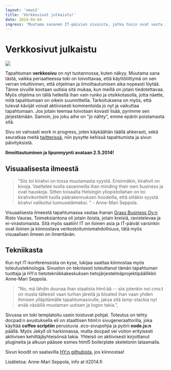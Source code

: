 ```yaml
---
layout: 'news2'
title: 'Verkkosivut julkaistu!'
date: 2014-04-04
ingress: 'Muutama sananen IT-päivien sivuista, jotka tosin ovat vasta ihan alustava versio. Halusin kuitenkin julkaista nämä jo nyt, jotta saan mahdollisimman paljon palautetta ohjelmasta, puhujista ja aiheista.'
---
```

Verkkosivut julkaistu
==========
<img class="nostokuva" src="../images/open_v01.png" >

Tapahtuman **verkkosivu** on nyt tuotannossa, kuten näkyy. Muutama sana tästä, vaikka periaatteessa toki on toivottavaa, että käyttöliittymä on sen verran intuitiivinen, että ohjelman ja ilmoittautumisen aika nopeasti löytää. Tänne sivuille kootaan uutisia sitä mukaa, kun meillä on jotain tiedotettavaa. Myös ohjelma on tällä hetkellä ihan vain runko ja otsikkotasolla, jotta näette, mitä tapahtumaan on oikein suunnitteilla. Tarkoituksena on myös, että tulevat kävijät voivat aktiivisesti kommentoida jo nyt ja vaikuttaa tapahtumaan. Jos jotain teemaa toivotaan kovasti lisää, pyrimme sen järjestämään. Samoin, jos joku aihe on "jo nähty",  emme epäröi poistamasta sitä. 

Sivu on vahvasti work in progress, joten käykäähän täällä ahkerasti, sekä seuratkaa meitä [twitterissä](https://twitter.com/itp2014), niin pysytte kehissä tapahtumista ja sivun päivityksistä.

**Ilmoittautuminen ja lipunmyynti avataan 2.5.2014!**
<br/>

## Visuaalisesta ilmeestä

>"Siis toi kirahvi on tossa muutamasta syystä. Ensinnäkin, kirahvit on kivoja. Vaeltelee tuolla savanneilla ihan minding their own business ja ovat hauskoja. Sitten toisaalta Helsingin yliopistollahan on toi kirahvikorttelit tuolla päärakennuksen hoodeilla, että siitäkin syystä kirahvi valikoitui tunnuseläimeksi. " -  Anne-Mari Seppola.

Visuaalisesta ilmeestä tapahtumassa vastaa ihanan [Grass Business Oy:n](http://www.grass.fi/) Risto Vauras. Toimeksiantona oli jotain iloista, jotain kreisiä, ravistelevaa ja ei-virastomaista. Sitä myös saatiin! IT on iloinen asia ja IT-päivät varsinkin ovat iloinen ja kiinnostava verkostoitumismahdollisuus, tätä myös visuaalisen ilmeen on ilmentävän.

## Tekniikasta

Kun nyt IT-konferenssista on kyse, lukijaa saattaa kiinnostaa myös toteutusteknologia. Sivuston on teknisesti toteuttanut tämän tapahtuman tuottaja ja HY:n tietotekniikkakeskuksen tietojärjestelmäprojektipäällikkö Anne-Mari Seppola. 
>"No, mä lähdin duunaa ihan staatista html:ää -- siis jotenkin noi cms:t on musta tälleesti vaan  turhan järeitä ja bloated ihan vaan yhden ihmisen ylläpitämälle tapahtumasivulle, jaksa sitä lamp-stackia nyt enää väsäillä muutaman uutisen ja logon takia.", 

Sivussa on toki templatoitu usein toistuvat pohjat. Toteutus on tehty docpad:n avustuksella eli  on staattisen html:n sivugeneraattorilla, joka käyttää **coffee scriptiin** perustuvia .eco-sivupohjia ja pyörii **node.js:n** päällä. Myös Jekyll oli harkinnassa, mutta docpad vei voiton erityisesti aktiivisen kehittäjäyhteisönsä takia. Yhteisö on aktiivisesti kirjoittanut plugineita  ja alkuun pääsee esmes html5 boilerplate skeletonin lataamalla. 

Sivun koodit on saatavilla [HY:n githubista](https://github.com/UniversityofHelsinki/itpn), jos kiinnostaa!

Lisätietoa: Anne-Mari Seppola, info at it2014.fi

